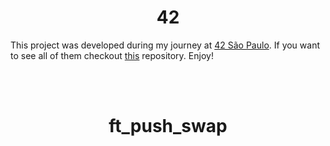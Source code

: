 <h1 align="center"><b> 42</b></h1>

This project was developed during my journey at [42 São Paulo](https://github.com/42sp). If you want to see all of them checkout [this](https://github.com/brenohildebrand/42) repository. Enjoy!

</br>
</br>

<h1 align="center">ft_push_swap</h1>
